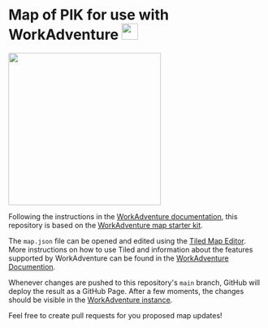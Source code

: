 # Map of PIK for use with WorkAdventure <img src="https://user-images.githubusercontent.com/57705593/109489043-9e00f000-7a86-11eb-8705-7f2c515c8ebe.png" height="32">

<img src="https://user-images.githubusercontent.com/57705593/109786609-9e77c300-7c0d-11eb-8912-134038a3a62e.png" width="300">

Following the instructions in the [WorkAdventure documentation](https://workadventu.re/map-building), this repository is based on the [WorkAdventure map starter kit](https://github.com/thecodingmachine/workadventure-map-starter-kit).

The `map.json` file can be opened and edited using the [Tiled Map Editor](https://www.mapeditor.org/). More instructions on how to use Tiled and information about the features supported by WorkAdventure can be found in the [WorkAdventure Documention](https://workadventu.re/map-building/wa-maps).

Whenever changes are pushed to this repository's `main` branch, GitHub will deploy the result as a GitHub Page. After a few moments, the changes should be visible in the [WorkAdventure instance](https://play.workadventu.re/_/global/tovogt.github.io/pikadventure/map.json).

Feel free to create pull requests for you proposed map updates!
